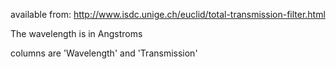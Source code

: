 available from: http://www.isdc.unige.ch/euclid/total-transmission-filter.html

The wavelength is in Angstroms

columns are 'Wavelength' and 'Transmission'
